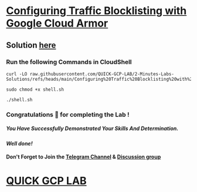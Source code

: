 # [Configuring Traffic Blocklisting with Google Cloud Armor](https://www.cloudskillsboost.google/focuses/19185?parent=catalog)

## Solution [here](https://youtu.be/oiZo5pCaA_8)

### Run the following Commands in CloudShell

```
curl -LO raw.githubusercontent.com/QUICK-GCP-LAB/2-Minutes-Labs-Solutions/refs/heads/main/Configuring%20Traffic%20Blocklisting%20with%20Google%20Cloud%20Armor/shell.sh

sudo chmod +x shell.sh

./shell.sh
```

### Congratulations 🎉 for completing the Lab !

##### *You Have Successfully Demonstrated Your Skills And Determination.*

#### *Well done!*

#### Don't Forget to Join the [Telegram Channel](https://t.me/quickgcplab) & [Discussion group](https://t.me/quickgcplabchats)

# [QUICK GCP LAB](https://www.youtube.com/@quickgcplab)
